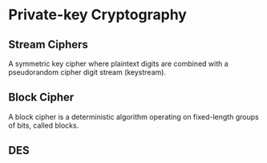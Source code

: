 # Private-key Cryptography

## Stream Ciphers

A symmetric key cipher where plaintext digits are combined with a pseudorandom cipher digit stream (keystream).

## Block Cipher

A block cipher is a deterministic algorithm operating on fixed-length groups of bits, called blocks.

## DES